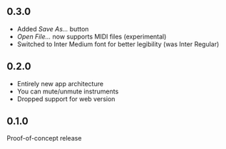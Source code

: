 ## 0.3.0

- Added _Save As..._ button
- _Open File..._ now supports MIDI files (experimental)
- Switched to Inter Medium font for better legibility (was Inter Regular)

## 0.2.0

- Entirely new app architecture
- You can mute/unmute instruments
- Dropped support for web version

## 0.1.0

Proof-of-concept release
